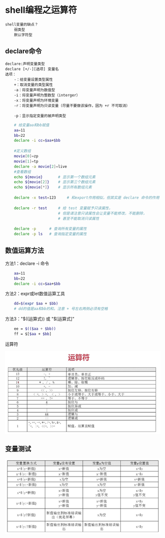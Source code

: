# shell编程之运算符

    shell变量的缺点？
        弱类型
        默认字符型
## declare命令

    declare:声明变量类型
    declare [+/-][选项] 变量名
    选项：
        -：给变量设置类型属性
        +：取消变量的类型属性
        -a：将变量声明为数值型
        -i：将变量声明为整数型（interger）
        -x：将变量声明为环境变量
        -r：将变量声明为只读变量（尽量不要做该操作，因为 +r 不可取消）

        -p：显示指定变量的被声明类型
```sh
    # 给变量aa和bb赋值
    aa=11
    bb=22
    declare -i cc=$aa+$bb

    #定义数组
    movie[0]=zp
    movie[1]=tp
    declare -a movie[2]=live
    #查看数组
    echo ${movie}       # 显示第一个数组元素
    echo ${movie[2]}    # 显示第三个数组元素
    echo ${movie[*]}    # 显示所有数组元素

    declare -x test=123     # 和export作用相似，但其实是 declare 命令的作用

    declare -r test     # 给 test 变量赋予只读属性，
                        # 但是请注意只读属性会让变量不能修改，不能删除，
                        # 甚至不能取消只读属性

    declare -p      # 查询所有变量的属性
    declare -p ls   # 查询指定变量的属性
```
## 数值运算方法
方法1：declare -i 命令
```sh
    aa=11
    bb=22
    declare -i cc=$aa+$bb
```
方法2：expr或let数值运算工具
```sh
    dd=$(expr $aa + $bb)
    # dd的值是aa和bb的和。注意 + 号左右两侧必须有空格
```
方法3："$((运算式)) 或 "$[运算式]"
```sh
    ee = $(($aa + $bb))
    ff = $[$aa + $bb]
```
运算符

![](shell运算符优先级.jpg)

## 变量测试
![](shell编程变量测试.jpg)
